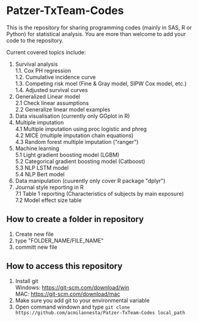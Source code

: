 # Patzer-TxTeam-Codes
This is the repository for sharing programming codes (mainly in SAS, R or Python) for statistical analysis.
You are more than welcome to add your code to the repository. 

Current covered topics include:
1. Survival analysis
<br  />1.1. Cox PH regression
<br  />1.2. Cumulative incidence curve
<br  />1.3. Competing risk moel (Fine & Gray model, SIPW Cox model, etc.)
<br  />1.4. Adjusted survival curves
2. Generalized Linear model
<br  />2.1 Check linear assumptions
<br  />2.2 Generalize linear model examples
3. Data visualisation (currently only GGplot in R)
4. Multiple imputation
<br  />4.1 Multiple imputation using proc logistic and phreg
<br  />4.2 MICE (multiple imputation chain equations)
<br  />4.3 Random forest multiple imputation ("ranger")
5. Machine learning
<br  />5.1 Light gradient boosting model (LGBM)
<br  />5.2 Categorical gradient boosting model (Catboost)
<br  />5.3 NLP LSTM model
<br  />5.4 NLP Bert model
6. Data manipulation (cuurently only cover R package "dplyr")
7. Journal style reporting in R
<br  />7.1 Table 1 reporting (Characteristics of subjects by main exposure)
<br  />7.2 Model effect size table
  
## How to create a folder in repository
1. Create new file
2. type "FOLDER_NAME/FILE_NAME"
3. committ new file

## How to access this repository
1. Install git 
<br  />Windows: https://git-scm.com/download/win
<br  />MAC: https://git-scm.com/download/mac
2. Make sure you add git to your environmental variable
3. Open command windown and type
`git clone https://github.com/acmilannesta/Patzer-TxTeam-Codes local_path`

